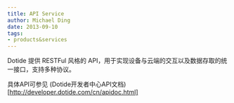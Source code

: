```yaml
---
title: API Service
author: Michael Ding
date: 2013-09-10
tags:
- products&services
---
```


Dotide 提供 RESTFul 风格的 API，用于实现设备与云端的交互以及数据存取的统一接口，支持多种协议。

具体API可参见 (Dotide开发者中心API文档)[http://developer.dotide.com/cn/apidoc.html]
